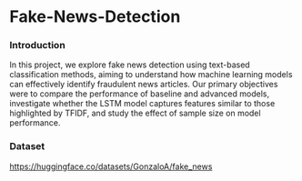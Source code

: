# Fake-News-Detection

### Introduction
In this project, we explore fake news detection using text-based classification methods, aiming to understand how machine learning models can effectively identify fraudulent news articles. Our primary objectives were to compare the performance of baseline and advanced models, investigate whether the LSTM model captures features similar to those highlighted by TFIDF, and study the effect of sample size on model performance.

### Dataset
https://huggingface.co/datasets/GonzaloA/fake_news
